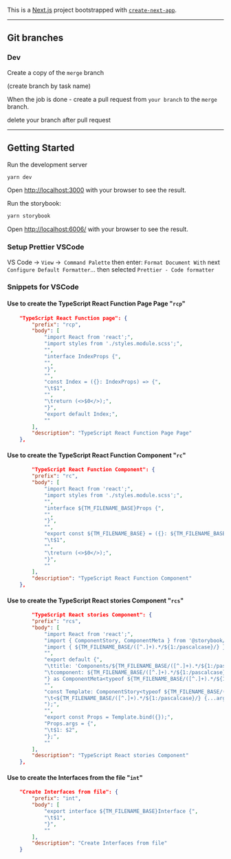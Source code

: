 This is a [Next.js](https://nextjs.org/) project bootstrapped with [`create-next-app`](https://github.com/vercel/next.js/tree/canary/packages/create-next-app).

---

## Git branches

### Dev

Create a copy of the `merge` branch

(create branch by task name)

When the job is done - create a pull request from `your branch` to the `merge` branch.

delete your branch after pull request

---

## Getting Started

Run the development server

```bash
yarn dev
```

Open [http://localhost:3000](http://localhost:3000) with your browser to see the result.

Run the storybook:

```bash
yarn storybook
```

Open [http://localhost:6006/](http://localhost:6006/) with your browser to see the result.

### Setup Prettier VSCode

VS Code -> `View` ->` Command Palette` then enter: `Format Document With`
next `Configure Default Formatter`... then selected `Prettier - Code formatter`

### Snippets for VSCode

#### Use to create the TypeScript React Function Page Page "`rcp`"

```json
	"TypeScript React Function page": {
		"prefix": "rcp",
		"body": [
			"import React from 'react';",
			"import styles from './styles.module.scss';",
			"",
			"interface IndexProps {",
			"",
			"}",
			"",
			"const Index = ({}: IndexProps) => {",
			"\t$1",
			"",
			"\treturn (<>$0</>);",
			"}",
			"export default Index;",
			""
		],
		"description": "TypeScript React Function Page Page"
	},
```

#### Use to create the TypeScript React Function Component "`rc`"

```json
		"TypeScript React Function Component": {
		"prefix": "rc",
		"body": [
			"import React from 'react';",
			"import styles from './styles.module.scss';",
			"",
			"interface ${TM_FILENAME_BASE}Props {",
			"",
			"}",
			"",
			"export const ${TM_FILENAME_BASE} = ({}: ${TM_FILENAME_BASE}Props) => {",
			"\t$1",
			"",
			"\treturn (<>$0</>);",
			"}",
			""
		],
		"description": "TypeScript React Function Component"
	},
```

#### Use to create the TypeScript React stories Component "`rcs`"

```json
		"TypeScript React stories Component": {
		"prefix": "rcs",
		"body": [
			"import React from 'react';",
			"import { ComponentStory, ComponentMeta } from '@storybook/react';",
			"import { ${TM_FILENAME_BASE/([^.]+).*/${1:/pascalcase}/} } from './${TM_FILENAME_BASE/([^.]+).*/${1:/pascalcase}/}';",
			"",
			"export default {",
			"\ttitle: 'Components/${TM_FILENAME_BASE/([^.]+).*/${1:/pascalcase}/}',",
			"\tcomponent: ${TM_FILENAME_BASE/([^.]+).*/${1:/pascalcase}/}",
			"} as ComponentMeta<typeof ${TM_FILENAME_BASE/([^.]+).*/${1:/pascalcase}/}>;",
			"",
			"const Template: ComponentStory<typeof ${TM_FILENAME_BASE/([^.]+).*/${1:/pascalcase}/}> = (args) => (",
			"\t<${TM_FILENAME_BASE/([^.]+).*/${1:/pascalcase}/} {...args} />",
			");",
			"",
			"export const Props = Template.bind({});",
			"Props.args = {",
			"\t$1: $2",
			"};",
			""
		],
		"description": "TypeScript React stories Component"
	},
```

#### Use to create the Interfaces from the file "`int`"

```json
	"Create Interfaces from file": {
		"prefix": "int",
		"body": [
			"export interface ${TM_FILENAME_BASE}Interface {",
			"\t$1",
			"}",
			""
		],
		"description": "Create Interfaces from file"
	}

```
